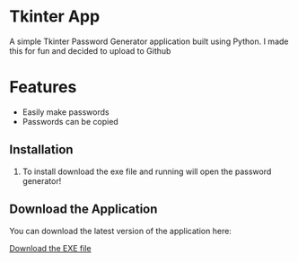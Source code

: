 # Tkinter App

A simple Tkinter Password Generator application built using Python.
I made this for fun and decided to upload to Github

# Features
- Easily make passwords
- Passwords can be copied

## Installation

1. To install download the exe file and running will open the password generator!


## Download the Application

You can download the latest version of the application here:

[Download the EXE file](https://github.com/WistyGG/PasswordGenerator/releases/tag/v1.0.0)